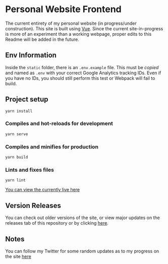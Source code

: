 # Personal Website Frontend

The current entirety of my personal website (in progress/under construction). This site is built using [Vue](https://vuejs.org/). Since the current site-in-progress is more of an experiment than a working webpage, proper edits to this Readme will be added in the future.

## Env Information

Inside the `static` folder, there is an `.env.example` file. This must be _copied_ and named as `.env` with your correct Google Analytics tracking IDs. Even if you have no IDs, you should still perform this test or Webpack will fail to build.

## Project setup

```
yarn install
```

### Compiles and hot-reloads for development

```
yarn serve
```

### Compiles and minifies for production

```
yarn build
```

### Lints and fixes files

```
yarn lint
```

[You can view the currently live here](http://abbondanzo.com)

## Version Releases

You can check out older versions of the site, or view major updates on the releases tab of this repository or by clicking [here](https://github.com/Abbondanzo/PersonalWebsite/releases).

## Notes

You can follow my Twitter for some random updates as to my progress on the site [here](https://twitter.com/PAbbondanzo)

